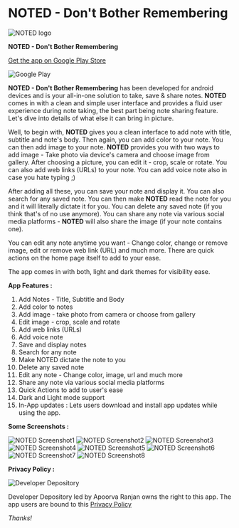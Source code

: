 # NOTED - Don't Bother Remembering
![NOTED logo](https://lh3.googleusercontent.com/pAZCJtr2AGqoj0NCCP9eudIS3No0SN6MNwPurplkcXxW_nY9VjXNElQKh9JMEcVy8Q=s180-rw)


**NOTED - Don't Bother Remembering**

[Get the app on Google Play Store](https://play.google.com/store/apps/details?id=com.developerdepository.noted)

![Google Play](https://www.gstatic.com/android/market_images/web/play_prism_hlock_2x.png)


**NOTED - Don't Bother Remembering** has been developed for android devices and is your all-in-one solution to take, save & share notes. **NOTED** comes in with a clean and simple user interface and provides a fluid user experience during note taking, the best part being note sharing feature. Let's dive into details of what else it can bring in picture.

Well, to begin with, **NOTED** gives you a clean interface to add note with title, subtitle and note's body. Then again, you can add color to your note. You can then add image to your note. **NOTED** provides you with two ways to add image - Take photo via device's camera and choose image from gallery. After choosing a picture, you can edit it - crop, scale or rotate. You can also add web links (URLs) to your note. You can add voice note also in case you hate typing ;)

After adding all these, you can save your note and display it. You can also search for any saved note. You can then make **NOTED** read the note for you and it will literally dictate it for you. You can delete any saved note (if you think that's of no use anymore). You can share any note via various social media platforms - **NOTED** will also share the image (if your note contains one).

You can edit any note anytime you want - Change color, change or remove image, edit or remove web link (URL) and much more. There are quick actions on the home page itself to add to your ease.

The app comes in with both, light and dark themes for visibility ease.




**App Features :**

1. Add Notes - Title, Subtitle and Body
2. Add color to notes
3. Add image - take photo from camera or choose from gallery
4. Edit image - crop, scale and rotate
5. Add web links (URLs)
6. Add voice note
7. Save and display notes
8. Search for any note
9. Make NOTED dictate the note to you
10. Delete any saved note
11. Edit any note - Change color, image, url and much more
12. Share any note via various social media platforms
13. Quick Actions to add to user's ease
14. Dark and Light mode support
15. In-App updates : Lets users download and install app updates while using the app.




**Some Screenshots :**



![NOTED Screenshot1](https://lh3.googleusercontent.com/TqNnc4N0X4gxRz3y7GMoTMIQQn5Pjq3kHBUMZ6yJgT1S0kSiQfqTRvpspPjgTANDyBw=w720-h310-rw)
![NOTED Screenshot2](https://lh3.googleusercontent.com/ccjYmPROv8IjMUL5MDS_onFKl2qLo251052mrUci7Ip9OG5JAiuAIeRWvFc81XajctA=w720-h310-rw)
![NOTED Screenshot3](https://lh3.googleusercontent.com/Hx6-07RbzlUaEdWS0JUdpXee7hE00p9Gewcd41bcM3CL21ErIysnrV9IyLKFafMmDpM=w720-h310-rw)
![NOTED Screenshot4](https://lh3.googleusercontent.com/2jD2zdDfUdeRqAzZCm5IEU4vcdyCHe7lQpqhLUvMZYNn-oR-pSR9lB05qq6_FoBVPWA=w720-h310-rw)
![NOTED Screenshot5](https://lh3.googleusercontent.com/h0ajGGgt6LeDIVebejbPETYBzJvui4-Ym2ePbI1VTJQuvLqMoktmGo32dLujdFoCi80=w720-h310-rw)
![NOTED Screenshot6](https://lh3.googleusercontent.com/xDtkwQkZjCOu-hEApT_bW608szP643Rf9WfIMB7l1v5Uk21O7lfjge1qvngK4_xH_ME=w720-h310-rw)
![NOTED Screenshot7](https://lh3.googleusercontent.com/gjrdT2POYMBNXWdQa1EpmFTKOQ-BSgsZ3qI6pkwKa04E4xl6nRB37nNlZjQaVMRIoA=w720-h310-rw)
![NOTED Screenshot8](https://lh3.googleusercontent.com/4fIQ3Jwzdli8rPnvq2u92vKKzI7u_-6VkiaxNejd0PU5DzMf967eEShiRPIqa4Q6KnJL=w720-h310-rw)





**Privacy Policy :**

![Developer Depository](https://lh3.googleusercontent.com/a-/AOh14GhIuMOs8u9r6k-hRtF74x3pqESrdDHwNGIJ_fwzGg=s96-c-rg-br100)


Developer Depository led by Apoorva Ranjan owns the right to this app. The app users are bound to this [Privacy Policy](https://developerdepository.wixsite.com/noted-policies)

*Thanks!*
